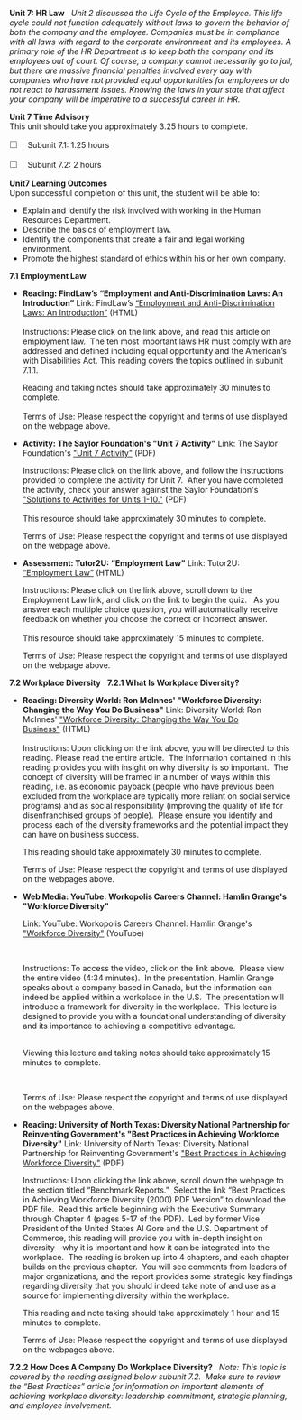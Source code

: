 **Unit 7: HR Law** <span id="7"></span> 
*Unit 2 discussed the Life Cycle of the Employee. This life cycle could
not function adequately without laws to govern the behavior of both the
company and the employee. Companies must be in compliance with all laws
with regard to the corporate environment and its employees. A primary
role of the HR Department is to keep both the company and its employees
out of court. Of course, a company cannot necessarily go to jail, but
there are massive financial penalties involved every day with companies
who have not provided equal opportunities for employees or do not react
to harassment issues. Knowing the laws in your state that affect your
company will be imperative to a successful career in HR.*

**Unit 7 Time Advisory**  
This unit should take you approximately 3.25 hours to complete.  
  
 <span
style="color: rgb(85, 85, 85); font-family: 'Myriad Pro', 'Gill Sans', 'Gill Sans MT', Calibri, sans-serif; font-size: 16px; line-height: 21px; text-align: left; -webkit-text-size-adjust: none; ">☐
   </span>Subunit 7.1: 1.25 hours  
  
 <span
style="color: rgb(85, 85, 85); font-family: 'Myriad Pro', 'Gill Sans', 'Gill Sans MT', Calibri, sans-serif; font-size: 16px; line-height: 21px; text-align: left; -webkit-text-size-adjust: none; ">☐
   </span>Subunit 7.2: 2 hours

**Unit7 Learning Outcomes**  
Upon successful completion of this unit, the student will be able to:  
  
-   Explain and identify the risk involved with working in the Human
    Resources Department.
-   Describe the basics of employment law.
-   Identify the components that create a fair and legal working
    environment.
-   Promote the highest standard of ethics within his or her own
    company.

**7.1 Employment Law** <span id="7.1"></span> 
-   **Reading: FindLaw’s “Employment and Anti-Discrimination Laws: An
    Introduction”**
    Link: FindLaw’s [“Employment and Anti-Discrimination Laws: An
    Introduction”](http://smallbusiness.findlaw.com/employment-law-and-human-resources/employment-and-anti-discrimination-laws-an-introduction.html) (HTML)  
        
     Instructions: Please click on the link above, and read this article
    on employment law.  The ten most important laws HR must comply with
    are addressed and defined including equal opportunity and the
    American’s with Disabilities Act. This reading covers the topics
    outlined in subunit 7.1.1.  
      
     Reading and taking notes should take approximately 30 minutes to
    complete.  
        
     Terms of Use: Please respect the copyright and terms of use
    displayed on the webpage above. 

-   **Activity: The Saylor Foundation's "Unit 7 Activity"**
    Link: The Saylor Foundation's ["Unit 7
    Activity"](http://www.saylor.org/site/wp-content/uploads/2012/06/PRDV401-HR101-Units-1-10-Activities.pdf) (PDF)  
      
     Instructions: Please click on the link above, and follow the
    instructions provided to complete the activity for Unit 7.  After
    you have completed the activity, check your answer against the
    Saylor Foundation's ["Solutions to Activities for Units
    1-10."](http://www.saylor.org/site/wp-content/uploads/2012/06/PRDV401-HR101-Units-1-10-Activities-Answer-Key.pdf) (PDF)  
        
     This resource should take approximately 30 minutes to complete.  
      
     Terms of Use: Please respect the copyright and terms of use
    displayed on the webpage above. 

-   **Assessment: Tutor2U: “Employment Law”**
    Link: Tutor2U:  [“Employment
    Law”](http://www.tutor2u.net/law/index.html) (HTML)  
      
     Instructions: Please click on the link above, scroll down to the
    Employment Law link, and click on the link to begin the quiz.   As
    you answer each multiple choice question, you will automatically
    receive feedback on whether you choose the correct or incorrect
    answer.  
        
     This resource should take approximately 15 minutes to complete.  
      
     Terms of Use: Please respect the copyright and terms of use
    displayed on the webpage above. 

**7.2 Workplace Diversity** <span id="7.2"></span> 
**7.2.1 What Is Workplace Diversity?** <span id="7.2.1"></span> 
-   **Reading: Diversity World: Ron McInnes' "Workforce Diversity:
    Changing the Way You Do Business"**
    Link: Diversity World: Ron McInnes' ["Workforce Diversity: Changing
    the Way You Do
    Business"](http://www.diversityworld.com/Diversity/workforce_diversity.htm) (HTML)  
     [](http://www.diversityworld.com/Diversity/workforce_diversity.htm)  
     Instructions: Upon clicking on the link above, you will be directed
    to this reading. Please read the entire article.  The information
    contained in this reading provides you with insight on why diversity
    is so important.  The concept of diversity will be framed in a
    number of ways within this reading, i.e. as economic payback (people
    who have previous been excluded from the workplace are typically
    more reliant on social service programs) and as social
    responsibility (improving the quality of life for disenfranchised
    groups of people).  Please ensure you identify and process each of
    the diversity frameworks and the potential impact they can have on
    business success.  
      
     This reading should take approximately 30 minutes to complete.  
      
     Terms of Use: Please respect the copyright and terms of use
    displayed on the webpages above.

-   **Web Media: YouTube: Workopolis Careers Channel: Hamlin Grange's
    "Workforce Diversity"**

    Link: YouTube: Workopolis Careers Channel: Hamlin Grange's
    ["Workforce
    Diversity"](http://www.youtube.com/watch?v=JV-cXcX5Xro&lr=1) (YouTube)

     

    Instructions: To access the video, click on the link above.  Please
    view the entire video (4:34 minutes).  In the presentation, Hamlin
    Grange speaks about a company based in Canada, but the information
    can indeed be applied within a workplace in the U.S.  The
    presentation will introduce a framework for diversity in the
    workplace.  This lecture is designed to provide you with a
    foundational understanding of diversity and its importance to
    achieving a competitive advantage.   
      

    Viewing this lecture and taking notes should take approximately 15
    minutes to complete.

     

    Terms of Use: Please respect the copyright and terms of use
    displayed on the webpages above.

-   **Reading: University of North Texas: Diversity National Partnership
    for Reinventing Government's "Best Practices in Achieving Workforce
    Diversity"**
    Link: University of North Texas: Diversity National Partnership for
    Reinventing Government's ["Best Practices in Achieving Workforce
    Diversity"](http://govinfo.library.unt.edu/npr/library/review.html)
    (PDF)  
      
     Instructions: Upon clicking the link above, scroll down the webpage
    to the section titled “Benchmark Reports.”  Select the link “Best
    Practices in Achieving Workforce Diversity (2000) PDF Version” to
    download the PDF file.  Read this article beginning with the
    Executive Summary through Chapter 4 (pages 5-17 of the PDF).  Led by
    former Vice President of the United States Al Gore and the U.S.
    Department of Commerce, this reading will provide you with in-depth
    insight on diversity—why it is important and how it can be
    integrated into the workplace.  The reading is broken up into 4
    chapters, and each chapter builds on the previous chapter.  You will
    see comments from leaders of major organizations, and the report
    provides some strategic key findings regarding diversity that you
    should indeed take note of and use as a source for implementing
    diversity within the workplace.  
      
     This reading and note taking should take approximately 1 hour and
    15 minutes to complete.  
      
     Terms of Use: Please respect the copyright and terms of use
    displayed on the webpages above.

**7.2.2 How Does A Company Do Workplace Diversity?** <span
id="7.2.2"></span> 
*Note: This topic is covered by the reading assigned below subunit 7.2. 
Make sure to review the “Best Practices” article for information on
important elements of achieving workplace diversity: leadership
commitment, strategic planning, and employee involvement.*


